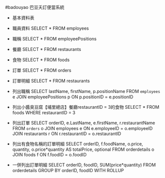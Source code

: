#badouyao 巴豆夭訂便當系統

- 基本資料表

- 職員資料
SELECT * FROM employees

- 職稱
SELECT * FROM employeePositions

- 餐廳
SELECT * FROM restaurants

- 食物
SELECT * FROM foods

- 訂單
SELECT * FROM orders

- 訂單明細
SELECT * FROM restaurants

- 列出職稱
SELECT lastName, firstName, p.positionName
FROM `employees` e JOIN employeePositions p
ON p.positionID = e.positionID

- 列出小醬臭豆腐【埔里總店】餐廳restaurantID = 3的食物
SELECT * 
FROM foods
WHERE restaurantID = 3

- 列出訂單
SELECT orderID, e.LastName, e.firstName, r.restaurantName 
FROM `orders` o 
JOIN employees e ON e.employeeID = o.employeeID
JOIN restaurants r ON r.restaurantID = o.restaurantID

- 列出有食物名稱的訂單明細
SELECT orderID, f.foodName, o.price, quantity, o.price*quantity AS totalPrice, optional 
FROM orderdetails o
JOIN foods f ON f.foodID = o.foodID


- 一併列出訂單明細
SELECT orderID, foodID, SUM(price*quantity) 
FROM orderdetails
GROUP BY orderID, foodID
WITH ROLLUP
